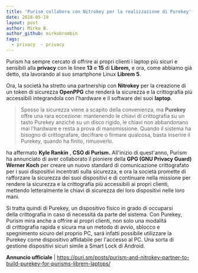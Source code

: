 ```yaml
---
title: 'Purism collabora con Nitrokey per la realizzazione di Purekey'
date: 2018-05-19
layout: post
author: Mirko B.
author_github: mirkobrombin
tags:
  - privacy  - privacy
---
```

<p>Purism ha sempre cercato di offrire ai propri clienti i laptop più sicuri e sensibili alla <strong>privacy</strong> con le linee <strong>13</strong> e <strong>15</strong> di <strong>Librem,</strong> e ora, come abbiamo giá detto, sta lavorando al suo smartphone Linux <strong>Librem</strong> <strong>5</strong>.</p><p>Ora, la società ha stretto una partnership con <strong>Nitrokey</strong> per la creazione di un token di sicurezza <strong>OpenPPG</strong> che renderà la sicurezza e la crittografia più accessibili integrandola con l'hardware e il software dei suoi <strong>laptop</strong>.</p><blockquote>Spesso la sicurezza viene a scapito della convenienza, ma <strong>Purekey</strong> offre una rara eccezione: mantenendo le chiavi di crittografia su un tasto Purekey anziché su un disco rigido, le chiavi non abbandonano mai l'hardware e resta a prova di manomissione. Quando il sistema ha bisogno di crittografare, decifrare o firmare qualcosa, basta inserire il Purekey, quando ha finito, rimuoverlo.</blockquote><p>ha affermato <strong>Kyle Rankin</strong> , <strong>CSO di Purism.</strong> All'inizio di quest'anno, Purism ha annunciato di aver collaborato il pioniere della <strong>GPG (GNU Privacy Guard) Werner Koch</strong> per creare un nuovo standard di comunicazione crittografato per i suoi dispositivi incentrati sulla sicurezza, e ora la società promette di rafforzare la sicurezza dei suoi dispositivi e di continuare nella missione per rendere la sicurezza e la crittografia più accessibili ai propri clienti, mettendo letteralmente le chiavi di sicurezza dei loro dispositivi nelle loro mani.</p><p>Si tratta quindi di Purekey, un dispositivo fisico in grado di occuparsi della&nbsp;crittografia in caso di necessitá da parte del sistema. Con Purekey, Purism mira anche a offrire ai propri clienti, non solo una modalitá di&nbsp;crittografia rapida e sicura ma un metodo di avvio, sblocco e spegnimento sicuro del proprio PC, sará infatti possibile utilizzare la Purekey come dispositivo affidabile per l'accesso al PC. Una sorta di gestione dispositivi sicuri simile a Smart Lock di Android.</p><p><strong>Annuncio ufficiale</strong> |&nbsp;<a href="https://puri.sm/posts/purism-and-nitrokey-partner-to-build-purekey-for-purisms-librem-laptops/">https://puri.sm/posts/purism-and-nitrokey-partner-to-build-purekey-for-purisms-librem-laptops/</a></p>